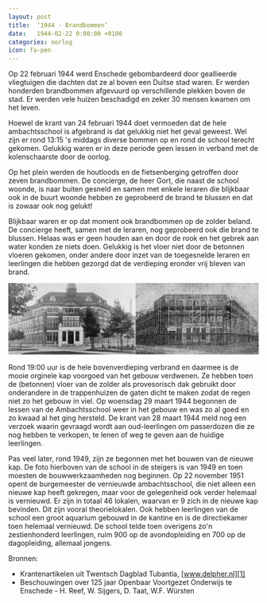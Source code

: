 ```yaml
---
layout: post
title:  ‘1944 - Brandbommen’
date:   1944-02-22 0:00:00 +0100
categories: oorlog
icon: fa-pen
---
```

Op 22 februari 1944 werd Enschede gebombardeerd door geallieerde vliegtuigen die dachten dat ze al boven een Duitse stad waren. Er werden honderden brandbommen afgevuurd op verschillende plekken boven de stad. Er werden vele huizen beschadigd en zeker 30 mensen kwamen om het leven.

Hoewel de krant van 24 februari 1944 doet vermoeden dat de hele ambachtsschool is afgebrand is dat gelukkig niet het geval geweest. Wel zijn er rond 13:15 's middags diverse bommen op en rond de school terecht gekomen. Gelukkig waren er in deze periode geen lessen in verband met de kolenschaarste door de oorlog.

Op het plein werden de houtloods en de fietsenberging getroffen door zeven brandbommen. De concierge, de heer Gort, die naast de school woonde, is naar buiten gesneld en samen met enkele leraren die blijkbaar ook in de buurt woonde hebben ze geprobeerd de brand te blussen en dat is zowaar ook nog gelukt!

Blijkbaar waren er op dat moment ook brandbommen op de zolder beland. De concierge heeft, samen met de leraren, nog geprobeerd ook die brand te blussen. Helaas was er geen houden  aan en door de rook en het gebrek aan water konden ze niets doen. Gelukkig is het vloer niet door de betonnen vloeren gekomen, onder andere door inzet van de toegesnelde leraren en leerlingen die hebben gezorgd dat de verdieping eronder vrij bleven van brand.

<img class="image featured" src="/images/buitenkant/voor_en_na_brandbommen.jpg" alt="De school voor en na de brandbommen" />

Rond 19:00 uur is de hele bovenverdieping verbrand en daarmee is de mooie orginele kap voorgoed van het gebouw verdwenen. Ze hebben toen de (betonnen) vloer van de zolder als provesorisch dak gebruikt door onderandere in de trappenhuizen de gaten dicht te maken zodat de regen niet zo het gebouw in viel. Op woensdag 29 maart 1944 begonnen de lessen van de Ambachtsschool weer in het gebouw en was zo al goed en zo kwaad al het ging hersteld. De krant van 28 maart 1944 meld nog een verzoek waarin gevraagd wordt aan oud-leerlingen om passerdozen die ze nog hebben te verkopen, te lenen of weg te geven aan de huidige leerlingen.

Pas veel later, rond 1949, zijn ze begonnen met het bouwen van de nieuwe kap. De foto hierboven van de school in de steigers is van 1949 en toen moesten de bouwwerkzaamheden nog beginnen.  Op 22 november 1951 opent de burgemeester de vernieuwde ambachtsschool, die niet alleen een nieuwe kap heeft gekregen, maar voor de gelegenheid ook verder helemaal is vernieuwd. Er zijn in totaal 46 lokalen, waarvan er 9 zich in de nieuwe kap bevinden. Dit zijn vooral theorielokalen. Ook hebben leerlingen van de school een groot aquarium gebouwd in de kantine en is de directiekamer toen helemaal vernieuwd. De school telde toen overigens zo'n zestienhonderd leerlingen, ruim 900 op de avondopleiding en 700 op de dagopleiding, allemaal jongens.

Bronnen:
- Krantenartikelen uit Twentsch Dagblad Tubantia, [www.delpher.nl][1]
- Beschouwingen over 125 jaar Openbaar Voortgezet Onderwijs te Enschede - H. Reef, W. Sijgers, D. Taat, W.F. Würsten

[1]:	http://www.delpher.nl
